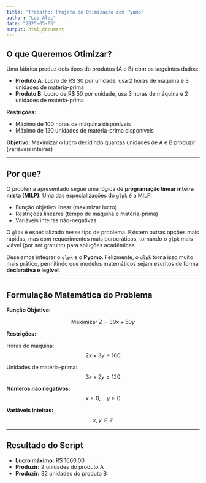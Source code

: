```yaml
---
title: 'Trabalho: Projeto de Otimização com Pyomo'
author: "Leo Alec"
date: "2025-05-05"
output: html_document
---
```


## O que Queremos Otimizar?

Uma fábrica produz dois tipos de produtos (A e B) com os seguintes dados:

- **Produto A**: Lucro de R$ 30 por unidade, usa 2 horas de máquina e 3 unidades de matéria-prima  
- **Produto B**: Lucro de R$ 50 por unidade, usa 3 horas de máquina e 2 unidades de matéria-prima  

**Restrições:**

- Máximo de 100 horas de máquina disponíveis  
- Máximo de 120 unidades de matéria-prima disponíveis  

**Objetivo:** Maximizar o lucro decidindo quantas unidades de A e B produzir (variáveis inteiras)

---

## Por que?

O problema apresentado segue uma lógica de **programação linear inteira mista (MILP)**. Uma das especializações do `glpk` é a MILP.

- Função objetivo linear (maximizar lucro)  
- Restrições lineares (tempo de máquina e matéria-prima)  
- Variáveis inteiras não-negativas  

O `glpk` é especializado nesse tipo de problema. Existem outras opções mais rápidas, mas com requerimentos mais burocráticos, tornando o `glpk` mais viável (por ser gratuito) para soluções acadêmicas.

Desejamos integrar o `glpk` e o **Pyomo**. Felizmente, o `glpk` torna isso muito mais prático, permitindo que modelos matemáticos sejam escritos de forma **declarativa e legível**.

---

## Formulação Matemática do Problema

**Função Objetivo:**

$$
\text{Maximizar } Z = 30x + 50y
$$

**Restrições:**

Horas de máquina:  
$$
2x + 3y \leq 100
$$

Unidades de matéria-prima:  
$$
3x + 2y \leq 120
$$

**Números não negativos:**  
$$
x \geq 0, \quad y \geq 0
$$

**Variáveis inteiras:**  
$$
x, y \in \mathbb{Z}
$$

---

## Resultado do Script

- **Lucro máximo:** R$ 1660,00  
- **Produzir:** 2 unidades do produto A  
- **Produzir:** 32 unidades do produto B
